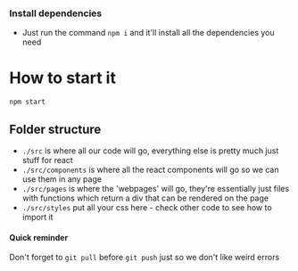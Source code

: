 ### Install dependencies
- Just run the command `npm i` and it'll install all the dependencies you need

# How to start it
`npm start`

## Folder structure
- `./src` is where all our code will go, everything else is pretty much just stuff for react
- `./src/components` is where all the react components will go so we can use them in any page 
- `./src/pages` is where the 'webpages' will go, they're essentially just files with functions which return a div that can be rendered on the page
- `./src/styles` put all your css here - check other code to see how to import it

#### Quick reminder
Don't forget to `git pull` before `git push` just so we don't like weird errors
